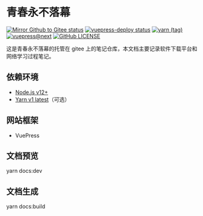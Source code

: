 # 青春永不落幕
[![Mirror Github to Gitee status](https://github.com/qcyblm/qcyblm.github.io/workflows/Mirror%20Github%20to%20Gitee/badge.svg)](https://github.com/qcyblm/qcyblm.github.io/actions/workflows/Mirror%20Github%20to%20Gitee.yml)
[![vuepress-deploy status](https://github.com/qcyblm/qcyblm.github.io/workflows/vuepress-deploy/badge.svg)](https://github.com/qcyblm/qcyblm.github.io/actions/workflows/vuepress-deploy.yml)
[![yarn (tag)](https://img.shields.io/npm/v/yarn/latest?label=yarn%40latest)](https://github.com/yarnpkg/yarn/releases/latest)
[![vuepress@next](https://img.shields.io/github/v/release/vuepress/vuepress-next?include_prereleases&label=vuepress%40next)](https://github.com/vuepress/vuepress-next/releases)
[![GitHub LICENSE](https://img.shields.io/github/license/qcyblm/qcyblm.github.io)](https://github.com/qcyblm/qcyblm.github.io/blob/master/LICENSE)


这是青春永不落幕的托管在 gitee 上的笔记仓库，本文档主要记录软件下载平台和网络学习过程笔记。
 ## 依赖环境
- [Node.js v12+](https://nodejs.org/)
- [Yarn v1 latest](https://classic.yarnpkg.com)（可选）
## 网站框架
- VuePress
## 文档预览
yarn docs:dev

## 文档生成
yarn docs:build
